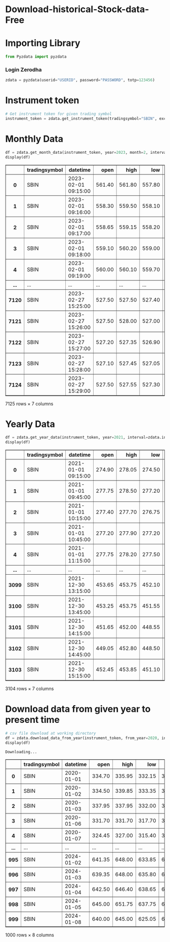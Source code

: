 # Download-historical-Stock-data-Free

# Importing Library


```python
from Pyzdata import pyzdata
```

###         Login Zerodha            


```python
zdata = pyzdata(userid="USERID", password="PASSWORD", totp=123456)
```

# Instrument token


```python
# Get instrument token for given trading symbol
instrument_token = zdata.get_instrument_token(tradingsymbol="SBIN", exchange="NSE")
```

# Monthly Data


```python
df = zdata.get_month_data(instrument_token, year=2023, month=2, interval=zdata.interval.minute1, oi=False)
display(df)
```


<div>
<style scoped>
    .dataframe tbody tr th:only-of-type {
        vertical-align: middle;
    }

    .dataframe tbody tr th {
        vertical-align: top;
    }

    .dataframe thead th {
        text-align: right;
    }
</style>
<table border="1" class="dataframe">
  <thead>
    <tr style="text-align: right;">
      <th></th>
      <th>tradingsymbol</th>
      <th>datetime</th>
      <th>open</th>
      <th>high</th>
      <th>low</th>
      <th>close</th>
      <th>volume</th>
    </tr>
  </thead>
  <tbody>
    <tr>
      <th>0</th>
      <td>SBIN</td>
      <td>2023-02-01 09:15:00</td>
      <td>561.40</td>
      <td>561.80</td>
      <td>557.80</td>
      <td>558.70</td>
      <td>362695</td>
    </tr>
    <tr>
      <th>1</th>
      <td>SBIN</td>
      <td>2023-02-01 09:16:00</td>
      <td>558.30</td>
      <td>559.50</td>
      <td>558.10</td>
      <td>559.05</td>
      <td>215450</td>
    </tr>
    <tr>
      <th>2</th>
      <td>SBIN</td>
      <td>2023-02-01 09:17:00</td>
      <td>558.65</td>
      <td>559.15</td>
      <td>558.20</td>
      <td>559.15</td>
      <td>171662</td>
    </tr>
    <tr>
      <th>3</th>
      <td>SBIN</td>
      <td>2023-02-01 09:18:00</td>
      <td>559.10</td>
      <td>560.20</td>
      <td>559.00</td>
      <td>560.05</td>
      <td>153677</td>
    </tr>
    <tr>
      <th>4</th>
      <td>SBIN</td>
      <td>2023-02-01 09:19:00</td>
      <td>560.00</td>
      <td>560.10</td>
      <td>559.70</td>
      <td>560.00</td>
      <td>131938</td>
    </tr>
    <tr>
      <th>...</th>
      <td>...</td>
      <td>...</td>
      <td>...</td>
      <td>...</td>
      <td>...</td>
      <td>...</td>
      <td>...</td>
    </tr>
    <tr>
      <th>7120</th>
      <td>SBIN</td>
      <td>2023-02-27 15:25:00</td>
      <td>527.50</td>
      <td>527.50</td>
      <td>527.40</td>
      <td>527.50</td>
      <td>38693</td>
    </tr>
    <tr>
      <th>7121</th>
      <td>SBIN</td>
      <td>2023-02-27 15:26:00</td>
      <td>527.50</td>
      <td>528.00</td>
      <td>527.00</td>
      <td>527.35</td>
      <td>128062</td>
    </tr>
    <tr>
      <th>7122</th>
      <td>SBIN</td>
      <td>2023-02-27 15:27:00</td>
      <td>527.20</td>
      <td>527.35</td>
      <td>526.90</td>
      <td>527.10</td>
      <td>77312</td>
    </tr>
    <tr>
      <th>7123</th>
      <td>SBIN</td>
      <td>2023-02-27 15:28:00</td>
      <td>527.10</td>
      <td>527.45</td>
      <td>527.05</td>
      <td>527.20</td>
      <td>47078</td>
    </tr>
    <tr>
      <th>7124</th>
      <td>SBIN</td>
      <td>2023-02-27 15:29:00</td>
      <td>527.50</td>
      <td>527.55</td>
      <td>527.30</td>
      <td>527.50</td>
      <td>83278</td>
    </tr>
  </tbody>
</table>
<p>7125 rows × 7 columns</p>
</div>


# Yearly Data


```python
df = zdata.get_year_data(instrument_token, year=2021, interval=zdata.interval.minute30)
display(df)
```


<div>
<style scoped>
    .dataframe tbody tr th:only-of-type {
        vertical-align: middle;
    }

    .dataframe tbody tr th {
        vertical-align: top;
    }

    .dataframe thead th {
        text-align: right;
    }
</style>
<table border="1" class="dataframe">
  <thead>
    <tr style="text-align: right;">
      <th></th>
      <th>tradingsymbol</th>
      <th>datetime</th>
      <th>open</th>
      <th>high</th>
      <th>low</th>
      <th>close</th>
      <th>volume</th>
    </tr>
  </thead>
  <tbody>
    <tr>
      <th>0</th>
      <td>SBIN</td>
      <td>2021-01-01 09:15:00</td>
      <td>274.90</td>
      <td>278.05</td>
      <td>274.50</td>
      <td>277.75</td>
      <td>4306013</td>
    </tr>
    <tr>
      <th>1</th>
      <td>SBIN</td>
      <td>2021-01-01 09:45:00</td>
      <td>277.75</td>
      <td>278.50</td>
      <td>277.20</td>
      <td>277.45</td>
      <td>2394262</td>
    </tr>
    <tr>
      <th>2</th>
      <td>SBIN</td>
      <td>2021-01-01 10:15:00</td>
      <td>277.40</td>
      <td>277.70</td>
      <td>276.75</td>
      <td>277.25</td>
      <td>1312581</td>
    </tr>
    <tr>
      <th>3</th>
      <td>SBIN</td>
      <td>2021-01-01 10:45:00</td>
      <td>277.20</td>
      <td>277.90</td>
      <td>277.20</td>
      <td>277.75</td>
      <td>854730</td>
    </tr>
    <tr>
      <th>4</th>
      <td>SBIN</td>
      <td>2021-01-01 11:15:00</td>
      <td>277.75</td>
      <td>278.20</td>
      <td>277.50</td>
      <td>277.70</td>
      <td>1133743</td>
    </tr>
    <tr>
      <th>...</th>
      <td>...</td>
      <td>...</td>
      <td>...</td>
      <td>...</td>
      <td>...</td>
      <td>...</td>
      <td>...</td>
    </tr>
    <tr>
      <th>3099</th>
      <td>SBIN</td>
      <td>2021-12-30 13:15:00</td>
      <td>453.65</td>
      <td>453.75</td>
      <td>452.10</td>
      <td>453.25</td>
      <td>455789</td>
    </tr>
    <tr>
      <th>3100</th>
      <td>SBIN</td>
      <td>2021-12-30 13:45:00</td>
      <td>453.25</td>
      <td>453.75</td>
      <td>451.55</td>
      <td>451.65</td>
      <td>520563</td>
    </tr>
    <tr>
      <th>3101</th>
      <td>SBIN</td>
      <td>2021-12-30 14:15:00</td>
      <td>451.65</td>
      <td>452.00</td>
      <td>448.55</td>
      <td>449.05</td>
      <td>1760595</td>
    </tr>
    <tr>
      <th>3102</th>
      <td>SBIN</td>
      <td>2021-12-30 14:45:00</td>
      <td>449.05</td>
      <td>452.80</td>
      <td>448.50</td>
      <td>452.50</td>
      <td>11066556</td>
    </tr>
    <tr>
      <th>3103</th>
      <td>SBIN</td>
      <td>2021-12-30 15:15:00</td>
      <td>452.45</td>
      <td>453.85</td>
      <td>451.10</td>
      <td>453.05</td>
      <td>8562346</td>
    </tr>
  </tbody>
</table>
<p>3104 rows × 7 columns</p>
</div>


# Download data from given year to present time



```python
# csv file download at working directory
df = zdata.download_data_from_year(instrument_token, from_year=2020, interval=zdata.interval.day, print_statement=True)
display(df)
```

    Downloading...
    


<div>
<style scoped>
    .dataframe tbody tr th:only-of-type {
        vertical-align: middle;
    }

    .dataframe tbody tr th {
        vertical-align: top;
    }

    .dataframe thead th {
        text-align: right;
    }
</style>
<table border="1" class="dataframe">
  <thead>
    <tr style="text-align: right;">
      <th></th>
      <th>tradingsymbol</th>
      <th>datetime</th>
      <th>open</th>
      <th>high</th>
      <th>low</th>
      <th>close</th>
      <th>volume</th>
      <th>open_interest</th>
    </tr>
  </thead>
  <tbody>
    <tr>
      <th>0</th>
      <td>SBIN</td>
      <td>2020-01-01</td>
      <td>334.70</td>
      <td>335.95</td>
      <td>332.15</td>
      <td>334.45</td>
      <td>17379320</td>
      <td>0</td>
    </tr>
    <tr>
      <th>1</th>
      <td>SBIN</td>
      <td>2020-01-02</td>
      <td>334.50</td>
      <td>339.85</td>
      <td>333.35</td>
      <td>339.30</td>
      <td>20324236</td>
      <td>0</td>
    </tr>
    <tr>
      <th>2</th>
      <td>SBIN</td>
      <td>2020-01-03</td>
      <td>337.95</td>
      <td>337.95</td>
      <td>332.00</td>
      <td>333.70</td>
      <td>21853208</td>
      <td>0</td>
    </tr>
    <tr>
      <th>3</th>
      <td>SBIN</td>
      <td>2020-01-06</td>
      <td>331.70</td>
      <td>331.70</td>
      <td>317.70</td>
      <td>319.00</td>
      <td>35645325</td>
      <td>0</td>
    </tr>
    <tr>
      <th>4</th>
      <td>SBIN</td>
      <td>2020-01-07</td>
      <td>324.45</td>
      <td>327.00</td>
      <td>315.40</td>
      <td>318.40</td>
      <td>50966826</td>
      <td>0</td>
    </tr>
    <tr>
      <th>...</th>
      <td>...</td>
      <td>...</td>
      <td>...</td>
      <td>...</td>
      <td>...</td>
      <td>...</td>
      <td>...</td>
      <td>...</td>
    </tr>
    <tr>
      <th>995</th>
      <td>SBIN</td>
      <td>2024-01-02</td>
      <td>641.35</td>
      <td>648.00</td>
      <td>633.85</td>
      <td>639.45</td>
      <td>15164482</td>
      <td>0</td>
    </tr>
    <tr>
      <th>996</th>
      <td>SBIN</td>
      <td>2024-01-03</td>
      <td>639.35</td>
      <td>648.00</td>
      <td>635.80</td>
      <td>643.45</td>
      <td>14571772</td>
      <td>0</td>
    </tr>
    <tr>
      <th>997</th>
      <td>SBIN</td>
      <td>2024-01-04</td>
      <td>642.50</td>
      <td>646.40</td>
      <td>638.65</td>
      <td>642.75</td>
      <td>13883388</td>
      <td>0</td>
    </tr>
    <tr>
      <th>998</th>
      <td>SBIN</td>
      <td>2024-01-05</td>
      <td>645.00</td>
      <td>651.75</td>
      <td>637.75</td>
      <td>641.95</td>
      <td>15984585</td>
      <td>0</td>
    </tr>
    <tr>
      <th>999</th>
      <td>SBIN</td>
      <td>2024-01-08</td>
      <td>640.00</td>
      <td>645.00</td>
      <td>625.05</td>
      <td>627.00</td>
      <td>14689705</td>
      <td>0</td>
    </tr>
  </tbody>
</table>
<p>1000 rows × 8 columns</p>
</div>